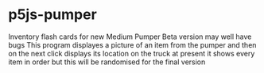# p5js-pumper
Inventory flash cards for new Medium Pumper 
Beta version may well have bugs
This program displayes a picture of an item from the pumper
and then on the next click displays its location on the truck
at present it shows every item in order but this will be 
randomised for the final version
